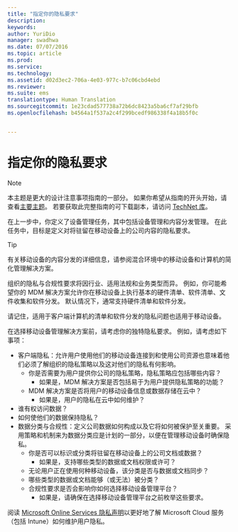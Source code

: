```yaml
---
title: "指定你的隐私要求"
description: 
keywords: 
author: YuriDio
manager: swadhwa
ms.date: 07/07/2016
ms.topic: article
ms.prod: 
ms.service: 
ms.technology: 
ms.assetid: d02d3ec2-706a-4e03-977c-b7c06cbd4ebd
ms.reviewer: 
ms.suite: ems
translationtype: Human Translation
ms.sourcegitcommit: 1e23cdad577738a72b6dc8423a5ba6cf7af29bfb
ms.openlocfilehash: b4564a1f537a2c4f299bcedf986338f4a18b5f0c


---
```


# 指定你的隐私要求

>[!NOTE]
>本主题是更大的设计注意事项指南的一部分。 如果你希望从指南的开头开始，请查看[主要主题](mdm-design-considerations-guide.md)。 若要获取此完整指南的可下载副本，请访问 [TechNet 库](https://gallery.technet.microsoft.com/Mobile-Device-Management-7d401582)。


在上一步中，你定义了设备管理任务，其中包括设备管理和内容分发管理。 在此任务中，目标是定义对将驻留在移动设备上的公司内容的隐私要求。 

>[!TIP] 
> 有关移动设备的内容分发的详细信息，请参阅混合环境中的移动设备和计算机的简化管理解决方案。

组织的隐私与合规性要求将因行业、适用法规和业务类型而异。 例如，你可能希望你的 MDM 解决方案允许你在移动设备上执行基本的硬件清单、软件清单、文件收集和软件分发。 默认情况下，通常支持硬件清单和软件分发。 

请记住，适用于客户端计算机的清单和软件分发的隐私问题也适用于移动设备。 

在选择移动设备管理解决方案前，请考虑你的独特隐私要求。 例如，请考虑如下事项：

- 客户端隐私：允许用户使用他们的移动设备连接到和使用公司资源也意味着他们必须了解组织的隐私策略以及这对他们的隐私有何影响。
    - 你是否需要为用户提供你公司的隐私策略，隐私策略应包括哪些内容？
        - 如果是，MDM 解决方案是否包括易于为用户提供隐私策略的功能？
    - MDM 解决方案是否将用户的移动设备信息或数据存储在云中？
        - 如果是，用户的隐私在云中如何维护？ 
- 谁有权访问数据？
- 如何使他们的数据保持隐私？
- 数据分类与合规性：定义公司数据如何构成以及它将如何被保护至关重要。 采用策略和机制来为数据分类应是计划的一部分，以便在管理移动设备时确保隐私。
    - 你是否可以标识或分类将驻留在移动设备上的公司文档或数据？
        - 如果是，支持哪些类型的数据或文档权限或许可？
    - 无论用户正在使用何种移动设备，该分类是否与数据或文档同步？
    - 哪些类型的数据或文档能够（或无法）被分类？
    - 合规性要求是否会影响你如何选择移动设备管理平台？
        - 如果是，请确保在选择移动设备管理平台之前枚举这些要求。

阅读 [Microsoft Online Services 隐私声明](http://www.microsoft.com/server-cloud/products/intune-trust-center/privacy.aspx)以更好地了解 Microsoft Cloud 服务（包括 Intune）如何维护用户隐私。


<!--HONumber=Jul16_HO3-->



